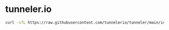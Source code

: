 # tunneler.io

```sh
curl -sfL https://raw.githubusercontent.com/tunnelerio/tunneler/main/install.sh | sh
```
